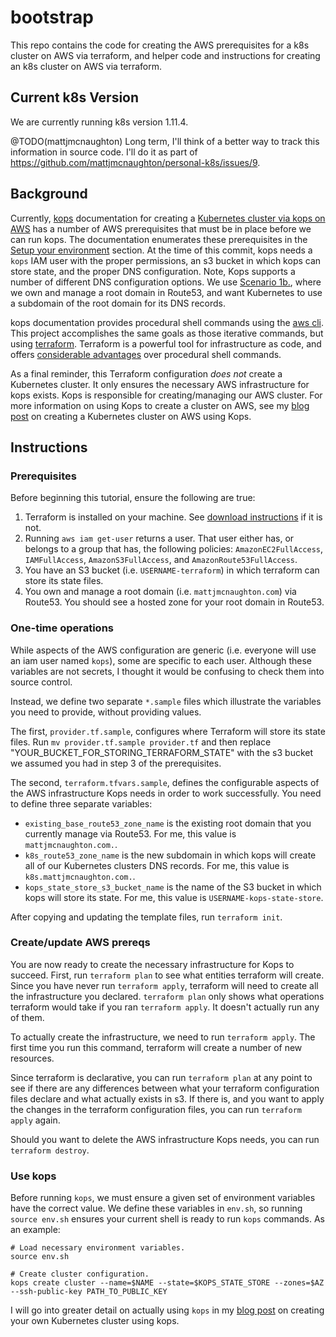 # bootstrap

This repo contains the code for creating the AWS prerequisites for a k8s
cluster on AWS via terraform, and helper code and instructions for creating an
k8s cluster on AWS via terraform.

## Current k8s Version

We are currently running k8s version 1.11.4.

@TODO(mattjmcnaughton) Long term, I'll think of a better way to track this
information in source code. I'll do it as part of
https://github.com/mattjmcnaughton/personal-k8s/issues/9.

## Background

Currently, [kops](https://github.com/kubernetes/kops) documentation for creating
a [Kubernetes cluster via kops on
AWS](https://github.com/kubernetes/kops/blob/master/docs/aws.md) has a number of
AWS prerequisites that must be in place before we can run kops. The
documentation enumerates these prerequisites in the [Setup your
environment](https://github.com/kubernetes/kops/blob/master/docs/aws.md#setup-your-environment)
section. At the time of this commit, kops needs a `kops` IAM user with the
proper permissions, an s3 bucket in which kops can store state, and the proper
DNS configuration. Note, Kops supports a number of different DNS configuration
options. We use [Scenario
1b.](https://github.com/kubernetes/kops/blob/master/docs/aws.md#scenario-1b-a-subdomain-under-a-domain-purchasedhosted-via-aws), where we own and manage a root domain in Route53,
and want Kubernetes to use a subdomain of the root domain for its DNS records.

kops documentation provides procedural shell commands using the [aws
cli](https://aws.amazon.com/cli/). This project accomplishes the same goals as
those iterative commands, but using [terraform](https://www.terraform.io).
Terraform is a powerful tool for infrastructure as code, and offers [considerable
advantages](https://www.safaribooksonline.com/library/view/terraform-up-and/9781491977071/ch01.html)
over procedural shell commands.

As a final reminder, this Terraform configuration _does not_ create a Kubernetes
cluster. It only ensures the necessary AWS infrastructure for kops exists. Kops
is responsible for creating/managing our AWS cluster. For more information on
using Kops to create a cluster on AWS, see my [blog
post](http://mattjmcnaughton.com/post/a-kubernetes-of-ones-own-part-2/) on
creating a Kubernetes cluster on AWS using Kops.

## Instructions

### Prerequisites

Before beginning this tutorial, ensure the following are true:
1. Terraform is installed on your machine.
   See [download instructions](https://www.terraform.io/intro/getting-started/install.html)
   if it is not.
2. Running `aws iam get-user` returns a user. That user either has, or belongs
   to a group that has, the following policies: `AmazonEC2FullAccess`,
   `IAMFullAccess`, `AmazonS3FullAccess`, and `AmazonRoute53FullAccess`.
3. You have an S3 bucket (i.e. `USERNAME-terraform`) in which
   terraform can store its state files.
4. You own and manage a root domain (i.e. `mattjmcnaughton.com`) via Route53.
   You should see a hosted zone for your root domain in Route53.

### One-time operations

While aspects of the AWS configuration are generic (i.e. everyone will use an
iam user named `kops`), some are specific to each user. Although these variables
are not secrets, I thought it would be confusing to check them into source
control.

Instead, we define two separate `*.sample` files which illustrate the variables
you need to provide, without providing values.

The first, `provider.tf.sample`, configures where Terraform will store its state
files. Run `mv provider.tf.sample provider.tf` and then replace
"YOUR_BUCKET_FOR_STORING_TERRAFORM_STATE" with the s3 bucket we assumed you had
in step 3 of the prerequisites.

The second, `terraform.tfvars.sample`, defines the configurable aspects of the
AWS infrastructure Kops needs in order to work successfully. You need to define
three separate variables:
- `existing_base_route53_zone_name` is the existing root domain that you
  currently manage via Route53. For me, this value is `mattjmcnaughton.com.`.
- `k8s_route53_zone_name` is the new subdomain in which kops will create all of
  our Kubernetes clusters DNS records. For me, this value is `k8s.mattjmcnaughton.com.`.
- `kops_state_store_s3_bucket_name` is the name of the S3 bucket in which kops
  will store its state. For me, this value is `USERNAME-kops-state-store`.

After copying and updating the template files, run `terraform init`.

### Create/update AWS prereqs

You are now ready to create the necessary infrastructure for Kops to succeed.
First, run `terraform plan` to see what entities terraform will create. Since
you have never run `terraform apply`, terraform will need to create all the
infrastructure you declared. `terraform plan` only shows what operations
terraform would take if you ran `terraform apply`. It doesn't actually run any
of them.

To actually create the infrastructure, we need to run `terraform apply`. The
first time you run this command, terraform will create a number of new
resources.

Since terraform is declarative, you can run `terraform plan` at any point to see
if there are any differences between what your terraform configuration files
declare and what actually exists in s3. If there is, and you want to apply the
changes in the terraform configuration files, you can run `terraform apply`
again.

Should you want to delete the AWS infrastructure Kops needs, you can run
`terraform destroy`.

### Use kops

Before running `kops`, we must ensure a given set of environment variables have
the correct value. We define these variables in `env.sh`, so running `source
env.sh` ensures your current shell is ready to run `kops` commands. As an
example:

```
# Load necessary environment variables.
source env.sh

# Create cluster configuration.
kops create cluster --name=$NAME --state=$KOPS_STATE_STORE --zones=$AZ --ssh-public-key PATH_TO_PUBLIC_KEY
```

I will go into greater detail on actually using `kops` in my [blog
post](http://mattjmcnaughton.com/post/a-kubernetes-of-ones-own-part-2/) on
creating your own Kubernetes cluster using kops.
